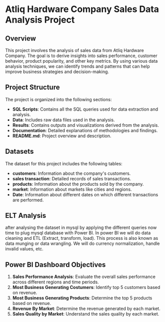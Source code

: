 # Atliq Hardware Company Sales Data Analysis Project

## Overview

This project involves the analysis of sales data from Atliq Hardware Company. The goal is to derive insights into sales performance, customer behavior, product popularity, and other key metrics. By using various data analysis techniques, we can identify trends and patterns that can help improve business strategies and decision-making.

## Project Structure

The project is organized into the following sections:

- **SQL Scripts**: Contains all the SQL queries used for data extraction and analysis.
- **Data**: Includes raw data files used in the analysis.
- **Results**: Contains outputs and visualizations derived from the analysis.
- **Documentation**: Detailed explanations of methodologies and findings.
- **README.md**: Project overview and description.

## Datasets

The dataset for this project includes the following tables:

- **customers**: Information about the company's customers.
- **sales transaction**: Detailed records of sales transactions.
- **products**: Information about the products sold by the company.
- **market**: Information about markets like cities and regions.
- **Date**: Information about different dates on which different transactions are performed.
  
## ELT Analysis
after analysing the dataset in mysql by applying the different queries now time to plug mysql database with Power BI. 
In power BI we will do data cleaning and ETL (Extract, transform, load).
This process is also known as data munging or data wrangling. We will do currency normalization, handle invalid values, etc.

## Power BI Dashboard Objectives

1. **Sales Performance Analysis**: Evaluate the overall sales performance across different regions and time periods.
2. **Most Business Generating Costumers**: Identify top 5 customers based on revenue.
3. **Most Business Generating Products**: Determine the top 5 products based on revenue.
4. **Revenue By Market**: Determine the revenue generated by each market.
5. **Sales Quality by Market**: Understand the sales quality by each market.
